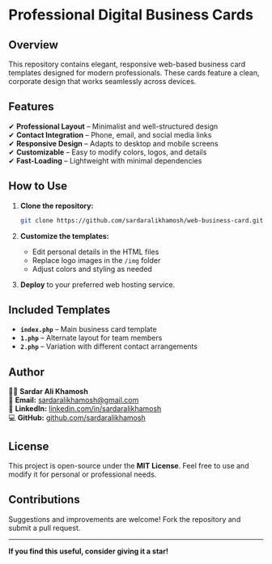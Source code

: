 # Professional Digital Business Cards  

## Overview  

This repository contains elegant, responsive web-based business card templates designed for modern professionals. These cards feature a clean, corporate design that works seamlessly across devices.  

## Features  

✔ **Professional Layout** – Minimalist and well-structured design  
✔ **Contact Integration** – Phone, email, and social media links  
✔ **Responsive Design** – Adapts to desktop and mobile screens  
✔ **Customizable** – Easy to modify colors, logos, and details  
✔ **Fast-Loading** – Lightweight with minimal dependencies  

## How to Use  

1. **Clone the repository:**  
   ```bash
   git clone https://github.com/sardaralikhamosh/web-business-card.git
   ```  

2. **Customize the templates:**  
   - Edit personal details in the HTML files  
   - Replace logo images in the `/img` folder  
   - Adjust colors and styling as needed  

3. **Deploy** to your preferred web hosting service.  

## Included Templates  

- **`index.php`** – Main business card template  
- **`1.php`** – Alternate layout for team members  
- **`2.php`** – Variation with different contact arrangements  

## Author  

👨‍💻 **Sardar Ali Khamosh**  
📧 **Email:** sardaralikhamosh@gmail.com  
🔗 **LinkedIn:** [linkedin.com/in/sardaralikhamosh](https://linkedin.com/in/sardaralikhamosh)  
💻 **GitHub:** [github.com/sardaralikhamosh](https://github.com/sardaralikhamosh)  

## License  

This project is open-source under the **MIT License**. Feel free to use and modify it for personal or professional needs.  

## Contributions  

Suggestions and improvements are welcome! Fork the repository and submit a pull request.  

---

 **If you find this useful, consider giving it a star!** 
